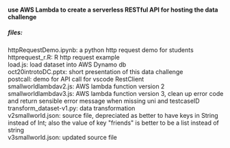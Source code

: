 ####  use AWS Lambda to create a serverless RESTful API for hosting the data challenge 


##### files:

 httpRequestDemo.ipynb: a python http request demo for students  
 httprequest_r.R:	R http request example  	
 load.js: load dataset into AWS Dynamo db   
 oct20introtoDC.pptx: short presentation of this data challenge  
 postcall: demo for API call for vscode RestClient  
 smallworldlambdav2.js: AWS lambda function version 2  
 smallworldlambdav3.js: AWS lambda function version 3, clean up error code and return sensible error message when missing uni and testcaseID  
 transform_dataset-v1.py: data transformation  
 v2smallworld.json: source file, depreciated as better to have keys in String instead of Int; also the value of key "friends" is better to be a list instead of string  
 v3smallworld.json:  updated source file    

